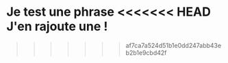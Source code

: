 Je test une phrase
<<<<<<< HEAD
J'en rajoute une !
=======
>>>>>>> af7ca7a524d51b1e0dd247abb43eb2b1e9cbd42f
